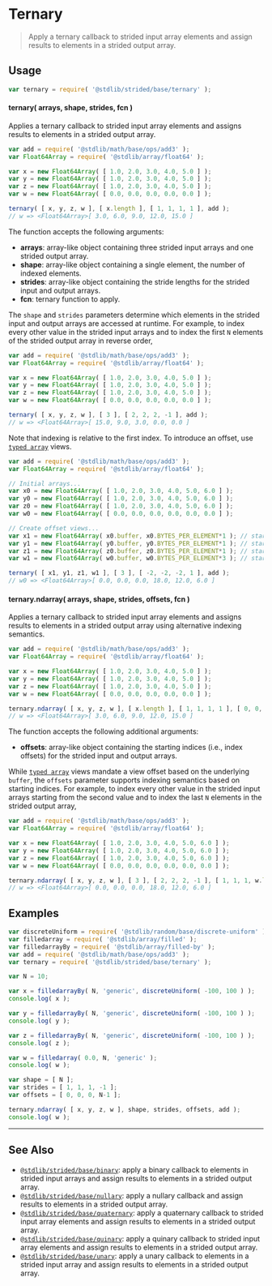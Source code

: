 <!--

@license Apache-2.0

Copyright (c) 2020 The Stdlib Authors.

Licensed under the Apache License, Version 2.0 (the "License");
you may not use this file except in compliance with the License.
You may obtain a copy of the License at

   http://www.apache.org/licenses/LICENSE-2.0

Unless required by applicable law or agreed to in writing, software
distributed under the License is distributed on an "AS IS" BASIS,
WITHOUT WARRANTIES OR CONDITIONS OF ANY KIND, either express or implied.
See the License for the specific language governing permissions and
limitations under the License.

-->

# Ternary

> Apply a ternary callback to strided input array elements and assign results to elements in a strided output array.

<section class="intro">

</section>

<!-- /.intro -->

<section class="usage">

## Usage

```javascript
var ternary = require( '@stdlib/strided/base/ternary' );
```

#### ternary( arrays, shape, strides, fcn )

Applies a ternary callback to strided input array elements and assigns results to elements in a strided output array.

```javascript
var add = require( '@stdlib/math/base/ops/add3' );
var Float64Array = require( '@stdlib/array/float64' );

var x = new Float64Array( [ 1.0, 2.0, 3.0, 4.0, 5.0 ] );
var y = new Float64Array( [ 1.0, 2.0, 3.0, 4.0, 5.0 ] );
var z = new Float64Array( [ 1.0, 2.0, 3.0, 4.0, 5.0 ] );
var w = new Float64Array( [ 0.0, 0.0, 0.0, 0.0, 0.0 ] );

ternary( [ x, y, z, w ], [ x.length ], [ 1, 1, 1, 1 ], add );
// w => <Float64Array>[ 3.0, 6.0, 9.0, 12.0, 15.0 ]
```

The function accepts the following arguments:

-   **arrays**: array-like object containing three strided input arrays and one strided output array.
-   **shape**: array-like object containing a single element, the number of indexed elements.
-   **strides**: array-like object containing the stride lengths for the strided input and output arrays.
-   **fcn**: ternary function to apply.

The `shape` and `strides` parameters determine which elements in the strided input and output arrays are accessed at runtime. For example, to index every other value in the strided input arrays and to index the first `N` elements of the strided output array in reverse order,

```javascript
var add = require( '@stdlib/math/base/ops/add3' );
var Float64Array = require( '@stdlib/array/float64' );

var x = new Float64Array( [ 1.0, 2.0, 3.0, 4.0, 5.0 ] );
var y = new Float64Array( [ 1.0, 2.0, 3.0, 4.0, 5.0 ] );
var z = new Float64Array( [ 1.0, 2.0, 3.0, 4.0, 5.0 ] );
var w = new Float64Array( [ 0.0, 0.0, 0.0, 0.0, 0.0 ] );

ternary( [ x, y, z, w ], [ 3 ], [ 2, 2, 2, -1 ], add );
// w => <Float64Array>[ 15.0, 9.0, 3.0, 0.0, 0.0 ]
```

Note that indexing is relative to the first index. To introduce an offset, use [`typed array`][mdn-typed-array] views.

```javascript
var add = require( '@stdlib/math/base/ops/add3' );
var Float64Array = require( '@stdlib/array/float64' );

// Initial arrays...
var x0 = new Float64Array( [ 1.0, 2.0, 3.0, 4.0, 5.0, 6.0 ] );
var y0 = new Float64Array( [ 1.0, 2.0, 3.0, 4.0, 5.0, 6.0 ] );
var z0 = new Float64Array( [ 1.0, 2.0, 3.0, 4.0, 5.0, 6.0 ] );
var w0 = new Float64Array( [ 0.0, 0.0, 0.0, 0.0, 0.0, 0.0 ] );

// Create offset views...
var x1 = new Float64Array( x0.buffer, x0.BYTES_PER_ELEMENT*1 ); // start at 2nd element
var y1 = new Float64Array( y0.buffer, y0.BYTES_PER_ELEMENT*1 ); // start at 2nd element
var z1 = new Float64Array( z0.buffer, z0.BYTES_PER_ELEMENT*1 ); // start at 2nd element
var w1 = new Float64Array( w0.buffer, w0.BYTES_PER_ELEMENT*3 ); // start at 4th element

ternary( [ x1, y1, z1, w1 ], [ 3 ], [ -2, -2, -2, 1 ], add );
// w0 => <Float64Array>[ 0.0, 0.0, 0.0, 18.0, 12.0, 6.0 ]
```

#### ternary.ndarray( arrays, shape, strides, offsets, fcn )

Applies a ternary callback to strided input array elements and assigns results to elements in a strided output array using alternative indexing semantics.

<!-- eslint-disable max-len -->

```javascript
var add = require( '@stdlib/math/base/ops/add3' );
var Float64Array = require( '@stdlib/array/float64' );

var x = new Float64Array( [ 1.0, 2.0, 3.0, 4.0, 5.0 ] );
var y = new Float64Array( [ 1.0, 2.0, 3.0, 4.0, 5.0 ] );
var z = new Float64Array( [ 1.0, 2.0, 3.0, 4.0, 5.0 ] );
var w = new Float64Array( [ 0.0, 0.0, 0.0, 0.0, 0.0 ] );

ternary.ndarray( [ x, y, z, w ], [ x.length ], [ 1, 1, 1, 1 ], [ 0, 0, 0, 0 ], add );
// w => <Float64Array>[ 3.0, 6.0, 9.0, 12.0, 15.0 ]
```

The function accepts the following additional arguments:

-   **offsets**: array-like object containing the starting indices (i.e., index offsets) for the strided input and output arrays.

While [`typed array`][mdn-typed-array] views mandate a view offset based on the underlying `buffer`, the `offsets` parameter supports indexing semantics based on starting indices. For example, to index every other value in the strided input arrays starting from the second value and to index the last `N` elements in the strided output array,

<!-- eslint-disable max-len -->

```javascript
var add = require( '@stdlib/math/base/ops/add3' );
var Float64Array = require( '@stdlib/array/float64' );

var x = new Float64Array( [ 1.0, 2.0, 3.0, 4.0, 5.0, 6.0 ] );
var y = new Float64Array( [ 1.0, 2.0, 3.0, 4.0, 5.0, 6.0 ] );
var z = new Float64Array( [ 1.0, 2.0, 3.0, 4.0, 5.0, 6.0 ] );
var w = new Float64Array( [ 0.0, 0.0, 0.0, 0.0, 0.0, 0.0 ] );

ternary.ndarray( [ x, y, z, w ], [ 3 ], [ 2, 2, 2, -1 ], [ 1, 1, 1, w.length-1 ], add );
// w => <Float64Array>[ 0.0, 0.0, 0.0, 18.0, 12.0, 6.0 ]
```

</section>

<!-- /.usage -->

<section class="notes">

</section>

<!-- /.notes -->

<section class="examples">

## Examples

<!-- eslint no-undef: "error" -->

```javascript
var discreteUniform = require( '@stdlib/random/base/discrete-uniform' ).factory;
var filledarray = require( '@stdlib/array/filled' );
var filledarrayBy = require( '@stdlib/array/filled-by' );
var add = require( '@stdlib/math/base/ops/add3' );
var ternary = require( '@stdlib/strided/base/ternary' );

var N = 10;

var x = filledarrayBy( N, 'generic', discreteUniform( -100, 100 ) );
console.log( x );

var y = filledarrayBy( N, 'generic', discreteUniform( -100, 100 ) );
console.log( y );

var z = filledarrayBy( N, 'generic', discreteUniform( -100, 100 ) );
console.log( z );

var w = filledarray( 0.0, N, 'generic' );
console.log( w );

var shape = [ N ];
var strides = [ 1, 1, 1, -1 ];
var offsets = [ 0, 0, 0, N-1 ];

ternary.ndarray( [ x, y, z, w ], shape, strides, offsets, add );
console.log( w );
```

</section>

<!-- /.examples -->

<!-- Section for related `stdlib` packages. Do not manually edit this section, as it is automatically populated. -->

<section class="related">

* * *

## See Also

-   <span class="package-name">[`@stdlib/strided/base/binary`][@stdlib/strided/base/binary]</span><span class="delimiter">: </span><span class="description">apply a binary callback to elements in strided input arrays and assign results to elements in a strided output array.</span>
-   <span class="package-name">[`@stdlib/strided/base/nullary`][@stdlib/strided/base/nullary]</span><span class="delimiter">: </span><span class="description">apply a nullary callback and assign results to elements in a strided output array.</span>
-   <span class="package-name">[`@stdlib/strided/base/quaternary`][@stdlib/strided/base/quaternary]</span><span class="delimiter">: </span><span class="description">apply a quaternary callback to strided input array elements and assign results to elements in a strided output array.</span>
-   <span class="package-name">[`@stdlib/strided/base/quinary`][@stdlib/strided/base/quinary]</span><span class="delimiter">: </span><span class="description">apply a quinary callback to strided input array elements and assign results to elements in a strided output array.</span>
-   <span class="package-name">[`@stdlib/strided/base/unary`][@stdlib/strided/base/unary]</span><span class="delimiter">: </span><span class="description">apply a unary callback to elements in a strided input array and assign results to elements in a strided output array.</span>

</section>

<!-- /.related -->

<!-- Section for all links. Make sure to keep an empty line after the `section` element and another before the `/section` close. -->

<section class="links">

[mdn-typed-array]: https://developer.mozilla.org/en-US/docs/Web/JavaScript/Reference/Global_Objects/TypedArray

<!-- <related-links> -->

[@stdlib/strided/base/binary]: https://github.com/stdlib-js/strided/tree/main/base/binary

[@stdlib/strided/base/nullary]: https://github.com/stdlib-js/strided/tree/main/base/nullary

[@stdlib/strided/base/quaternary]: https://github.com/stdlib-js/strided/tree/main/base/quaternary

[@stdlib/strided/base/quinary]: https://github.com/stdlib-js/strided/tree/main/base/quinary

[@stdlib/strided/base/unary]: https://github.com/stdlib-js/strided/tree/main/base/unary

<!-- </related-links> -->

</section>

<!-- /.links -->

